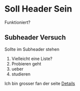 
# Soll Header Sein

Funktioniert?

## Subheader Versuch

Sollte im Subheader stehen

1. Vielleicht eine Liste?
2. Probieren geht
3. ueber
4. studieren

Ich bin grosser fan der seite [Details](details.md)
